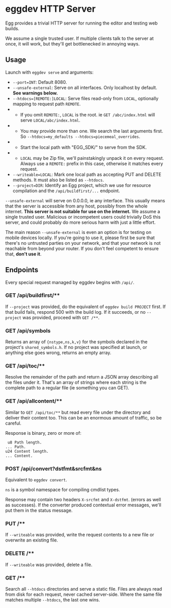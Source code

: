 # eggdev HTTP Server

Egg provides a trivial HTTP server for running the editor and testing web builds.

We assume a single trusted user. If multiple clients talk to the server at once,
it will work, but they'll get bottlenecked in annoying ways.

## Usage

Launch with `eggdev serve` and arguments:
- `--port=INT`: Default 8080.
- `--unsafe-external`: Serve on all interfaces. Only localhost by default. **See warnings below.**
- `--htdocs=[REMOTE:]LOCAL`: Serve files read-only from `LOCAL`, optionally mapping to request path `REMOTE`.
- - If you omit `REMOTE:`, `LOCAL` is the root. ie `GET /abc/index.html` will serve `LOCAL/abc/index.html`.
- - You may provide more than one. We search the last arguments first. So `--htdocs=my_defaults --htdocs=piecemeal_overrides`.
- - Start the local path with "EGG_SDK/" to serve from the SDK.
- - `LOCAL` may be Zip file, we'll painstakingly unpack it on every request. Always use a `REMOTE:` prefix in this case, otherwise it matches every request.
- `--writeable=LOCAL`: Mark one local path as accepting PUT and DELETE methods. It must also be listed as `--htdocs`.
- `--project=DIR`: Identify an Egg project, which we use for resource compilation and the `/api/buildfirst/...` endpoint.

`--unsafe-external` will serve on 0.0.0.0, ie any interface.
This usually means that the server is accessible from any host, possibly from the whole internet.
**This server is not suitable for use on the internet.**
We assume a single trusted user.
Malicious or incompetent users could trivially DoS this server, and could probably do more serious harm with just a little effort.

The main reason `--unsafe-external` is even an option is for testing on mobile devices locally.
If you're going to use it, please first be sure that there's no untrusted parties on your network,
and that your network is not reachable from beyond your router.
If you don't feel competent to ensure that, **don't use it**.

## Endpoints

Every special request managed by eggdev begins with `/api/`.

### GET /api/buildfirst/**

If `--project` was provided, do the equivalent of `eggdev build PROJECT` first.
If that build fails, respond 500 with the build log.
If it succeeds, or no `--project` was provided, proceed with `GET /**`.

### GET /api/symbols

Returns an array of `{nstype,ns,k,v}` for the symbols declared in the project's `shared_symbols.h`.
If no project was specified at launch, or anything else goes wrong, returns an empty array.

### GET /api/toc/**

Resolve the remainder of the path and return a JSON array describing all the files under it.
That's an array of strings where each string is the complete path to a regular file (ie something you can GET).

### GET /api/allcontent/**

Similar to `GET /api/toc/**` but read every file under the directory and deliver their content too.
This can be an enormous amount of traffic, so be careful.

Response is binary, zero or more of:
```
 u8 Path length.
... Path.
u24 Content length.
... Content.
```

### POST /api/convert?dstfmt&srcfmt&ns

Equivalent to `eggdev convert`.

`ns` is a symbol namespace for compiling cmdlist types.

Response may contain two headers `X-srcfmt` and `X-dstfmt`. (errors as well as successes).
If the converter produced contextual error messages, we'll put them in the status message.

### PUT /**

If `--writeable` was provided, write the request contents to a new file or overwrite an existing file.

### DELETE /**

If `--writeable` was provided, delete a file.

### GET /**

Search all `--htdocs` directories and serve a static file.
Files are always read from disk for each request, never cached server-side.
Where the same file matches multiple `--htdocs`, the last one wins.


